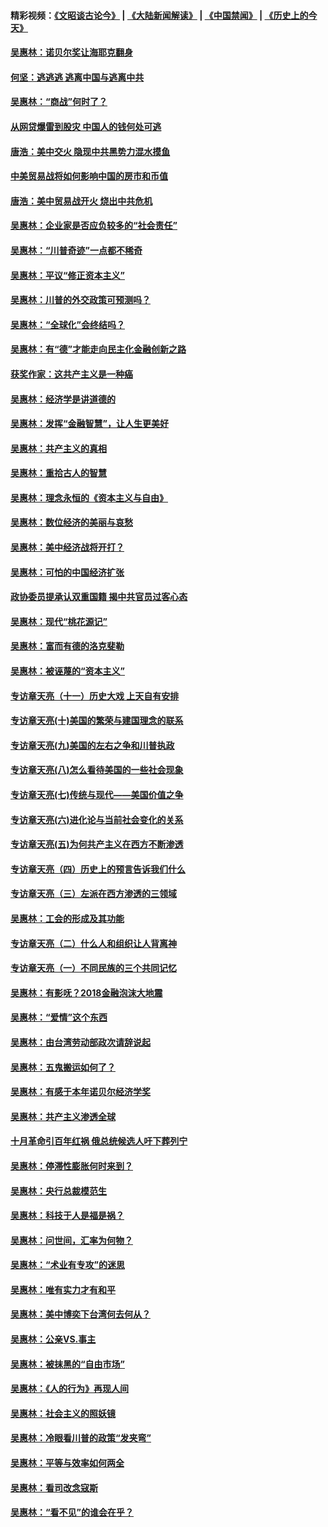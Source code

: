 #### 精彩视频：[《文昭谈古论今》](https://github.com/gfw-breaker/wenzhao/blob/master/README.md?t=01181230) | [《大陆新闻解读》](https://github.com/gfw-breaker/ntdtv-comedy/blob/master/README.md?t=01181230) | [《中国禁闻》](https://github.com/gfw-breaker/ntdtv-news/blob/master/README.md?t=01181230) | [《历史上的今天》](https://github.com/gfw-breaker/today-in-history/blob/master/README.md?t=01181230) 

#### [吴惠林：诺贝尔奖让海耶克翻身](../pages/nsc423/n10890049.md?t=01181230) 

#### [何坚：逃逃逃 逃离中国与逃离中共](../pages/nsc423/n10592891.md?t=01181230) 

#### [吴惠林：“商战”何时了？](../pages/nsc423/n10573558.md?t=01181230) 

#### [从网贷爆雷到股灾 中国人的钱何处可逃](../pages/nsc423/n10572800.md?t=01181230) 

#### [唐浩：美中交火 隐现中共黑势力混水摸鱼](../pages/nsc423/n10544040.md?t=01181230) 

#### [中美贸易战将如何影响中国的房市和币值](../pages/nsc423/n10543697.md?t=01181230) 

#### [唐浩：美中贸易战开火 烧出中共危机](../pages/nsc423/n10540126.md?t=01181230) 

#### [吴惠林：企业家是否应负较多的“社会责任”](../pages/nsc423/n10535022.md?t=01181230) 

#### [吴惠林：“川普奇迹”一点都不稀奇](../pages/nsc423/n10512808.md?t=01181230) 

#### [吴惠林：平议“修正资本主义”](../pages/nsc423/n10495724.md?t=01181230) 

#### [吴惠林：川普的外交政策可预测吗？](../pages/nsc423/n10462387.md?t=01181230) 

#### [吴惠林：“全球化”会终结吗？](../pages/nsc423/n10452838.md?t=01181230) 

#### [吴惠林：有“德”才能走向民主化金融创新之路](../pages/nsc423/n10432292.md?t=01181230) 

#### [获奖作家：这共产主义是一种癌](../pages/nsc423/n10431541.md?t=01181230) 

#### [吴惠林：经济学是讲道德的](../pages/nsc423/n10398014.md?t=01181230) 

#### [吴惠林：发挥“金融智慧”，让人生更美好](../pages/nsc423/n10375019.md?t=01181230) 

#### [吴惠林：共产主义的真相](../pages/nsc423/n10351394.md?t=01181230) 

#### [吴惠林：重拾古人的智慧](../pages/nsc423/n10337691.md?t=01181230) 

#### [吴惠林：理念永恒的《资本主义与自由》](../pages/nsc423/n10316274.md?t=01181230) 

#### [吴惠林：数位经济的美丽与哀愁](../pages/nsc423/n10292946.md?t=01181230) 

#### [吴惠林：美中经济战将开打？](../pages/nsc423/n10258825.md?t=01181230) 

#### [吴惠林：可怕的中国经济扩张](../pages/nsc423/n10219147.md?t=01181230) 

#### [政协委员提承认双重国籍 揭中共官员过客心态](../pages/nsc423/n10208809.md?t=01181230) 

#### [吴惠林：现代“桃花源记”](../pages/nsc423/n10185234.md?t=01181230) 

#### [吴惠林：富而有德的洛克斐勒](../pages/nsc423/n10142264.md?t=01181230) 

#### [吴惠林：被诬蔑的“资本主义”](../pages/nsc423/n10124816.md?t=01181230) 

#### [专访章天亮（十一）历史大戏 上天自有安排](../pages/nsc423/n10094905.md?t=01181230) 

#### [专访章天亮(十)美国的繁荣与建国理念的联系](../pages/nsc423/n10094899.md?t=01181230) 

#### [专访章天亮(九)美国的左右之争和川普执政](../pages/nsc423/n10094889.md?t=01181230) 

#### [专访章天亮(八)怎么看待美国的一些社会现象](../pages/nsc423/n10094857.md?t=01181230) 

#### [专访章天亮(七)传统与现代——美国价值之争](../pages/nsc423/n10093140.md?t=01181230) 

#### [专访章天亮(六)进化论与当前社会变化的关系](../pages/nsc423/n10092036.md?t=01181230) 

#### [专访章天亮(五)为何共产主义在西方不断渗透](../pages/nsc423/n10083620.md?t=01181230) 

#### [专访章天亮（四）历史上的预言告诉我们什么](../pages/nsc423/n10083606.md?t=01181230) 

#### [专访章天亮（三）左派在西方渗透的三领域](../pages/nsc423/n10081115.md?t=01181230) 

#### [吴惠林：工会的形成及其功能](../pages/nsc423/n10080633.md?t=01181230) 

#### [专访章天亮（二）什么人和组织让人背离神](../pages/nsc423/n10076637.md?t=01181230) 

#### [专访章天亮（一）不同民族的三个共同记忆](../pages/nsc423/n10074188.md?t=01181230) 

#### [吴惠林：有影呒？2018金融泡沫大地震](../pages/nsc423/n10040534.md?t=01181230) 

#### [吴惠林：“爱情”这个东西](../pages/nsc423/n10019423.md?t=01181230) 

#### [吴惠林：由台湾劳动部政次请辞说起](../pages/nsc423/n9979679.md?t=01181230) 

#### [吴惠林：五鬼搬运如何了？](../pages/nsc423/n9925338.md?t=01181230) 

#### [吴惠林：有感于本年诺贝尔经济学奖](../pages/nsc423/n9871883.md?t=01181230) 

#### [吴惠林：共产主义渗透全球](../pages/nsc423/n9812748.md?t=01181230) 

#### [十月革命引百年红祸 俄总统候选人吁下葬列宁](../pages/nsc423/n9810182.md?t=01181230) 

#### [吴惠林：停滞性膨胀何时来到？](../pages/nsc423/n9764136.md?t=01181230) 

#### [吴惠林：央行总裁模范生](../pages/nsc423/n9728134.md?t=01181230) 

#### [吴惠林：科技于人是福是祸？](../pages/nsc423/n9672982.md?t=01181230) 

#### [吴惠林：问世间，汇率为何物？](../pages/nsc423/n9621788.md?t=01181230) 

#### [吴惠林：“术业有专攻”的迷思](../pages/nsc423/n9580363.md?t=01181230) 

#### [吴惠林：唯有实力才有和平](../pages/nsc423/n9529599.md?t=01181230) 

#### [吴惠林：美中博奕下台湾何去何从？](../pages/nsc423/n9483598.md?t=01181230) 

#### [吴惠林：公亲VS.事主](../pages/nsc423/n9425637.md?t=01181230) 

#### [吴惠林：被抹黑的“自由市场”](../pages/nsc423/n9351545.md?t=01181230) 

#### [吴惠林：《人的行为》再现人间](../pages/nsc423/n9296339.md?t=01181230) 

#### [吴惠林：社会主义的照妖镜](../pages/nsc423/n9243460.md?t=01181230) 

#### [吴惠林：冷眼看川普的政策“发夹弯”](../pages/nsc423/n9120684.md?t=01181230) 

#### [吴惠林：平等与效率如何两全](../pages/nsc423/n9075430.md?t=01181230) 

#### [吴惠林：看司改念寇斯](../pages/nsc423/n9024915.md?t=01181230) 

#### [吴惠林：“看不见”的谁会在乎？](../pages/nsc423/n8977488.md?t=01181230) 

